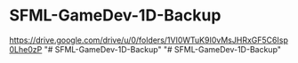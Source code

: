 # SFML-GameDev-1D-Backup

https://drive.google.com/drive/u/0/folders/1VI0WTuK9I0vMsJHRxGF5C6Isp0Lhe0zP
"# SFML-GameDev-1D-Backup" 
"# SFML-GameDev-1D-Backup" 

